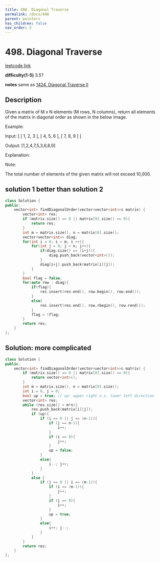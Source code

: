 ```yaml
---
title: 498. Diagonal Traverse
permalink: /docs/498
parent: pointers
has_children: false
nav_order: 3
---
```

# 498. Diagonal Traverse
[leetcode link](https://leetcode.com/problems/diagonal-traverse/)

**difficulty(1-5)** 
3.5? 

**notes**
same as [1424. Diagonal Traverse II](/docs/1424)

## Description
Given a matrix of M x N elements (M rows, N columns), return all elements of the matrix in diagonal order as shown in the below image.

 

Example:

Input:
[
 [ 1, 2, 3 ],
 [ 4, 5, 6 ],
 [ 7, 8, 9 ]
]

Output:  [1,2,4,7,5,3,6,8,9]

Explanation:

 

Note:

The total number of elements of the given matrix will not exceed 10,000.

## solution 1  better than solution 2
```c++
class Solution {
public:
    vector<int> findDiagonalOrder(vector<vector<int>>& matrix) {
        vector<int> res;
        if (matrix.size() == 0 || matrix[0].size() == 0){
            return res;
        }
        int m = matrix.size(), n = matrix[0].size();
        vector<vector<int>> diag;
        for(int i = 0; i < m; i ++){
            for(int j = 0; j < n; j++){
                if(diag.size() == (i+j)){
                    diag.push_back(vector<int>());
                }
                diag[i+j].push_back(matrix[i][j]);
            }
        }
        bool flag = false;
        for(auto row : diag){
            if(flag){
                res.insert(res.end(), row.begin(), row.end());
            }
            else{
                res.insert(res.end(), row.rbegin(), row.rend());
            }
            flag = !flag;
        }
        return res;
    }
};
```
## Solution: more complicated
```c++
class Solution {
public:
    vector<int> findDiagonalOrder(vector<vector<int>>& matrix) {
        if (matrix.size() == 0 || matrix[0].size() == 0){
            return vector<int>();
        }
        int m = matrix.size(), n = matrix[0].size();
        int i = 0, j = 0;
        bool up = true; // up: upper right v.s. lower left direction
        vector<int> res;
        while (res.size() < m*n){
            res.push_back(matrix[i][j]);
            if (up){
                if (i == 0 || j == (n-1)){
                    if (j == n-1){
                        i++;
                    }
                    if (i == 0){
                        j++;
                    }
                    up = false;
                }
                else{
                    i--; j++;
                }
            }
            else {
                if (j == 0 || i == (m-1)){
                    if (i == (m-1)){
                        j++;
                    }
                    if (j == 0){
                        i++;
                    }
                    up = true;
                }
                else{
                    i++; j--;
                }
            }
        }
        return res;
    }
};
```

<!-- 
Default label
{: .label }

Blue label
{: .label .label-blue }

Stable
{: .label .label-green }

New release
{: .label .label-purple }

Coming soon
{: .label .label-yellow }

Deprecated
{: .label .label-red } -->
